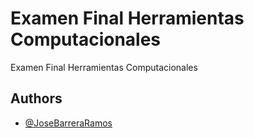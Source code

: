 
# Examen Final Herramientas Computacionales

Examen Final Herramientas Computacionales

## Authors

- [@JoseBarreraRamos](https://github.com/JoseBarrera04)

